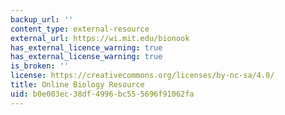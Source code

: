 ```yaml
---
backup_url: ''
content_type: external-resource
external_url: https://wi.mit.edu/bionook
has_external_licence_warning: true
has_external_license_warning: true
is_broken: ''
license: https://creativecommons.org/licenses/by-nc-sa/4.0/
title: Online Biology Resource
uid: b0e003ec-38df-4996-bc55-5696f91062fa
---
```

